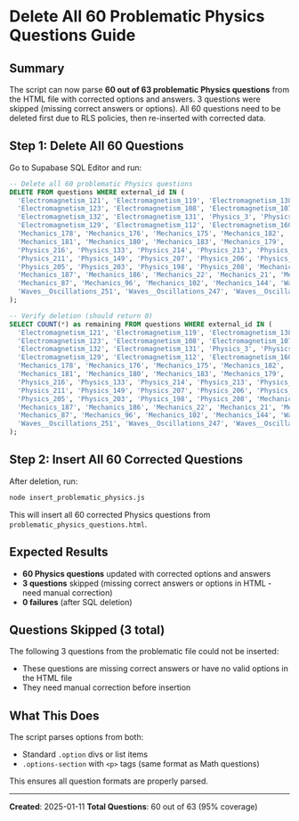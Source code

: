 # Delete All 60 Problematic Physics Questions Guide

## Summary

The script can now parse **60 out of 63 problematic Physics questions** from the HTML file with corrected options and answers. 3 questions were skipped (missing correct answers or options). All 60 questions need to be deleted first due to RLS policies, then re-inserted with corrected data.

## Step 1: Delete All 60 Questions

Go to Supabase SQL Editor and run:

```sql
-- Delete all 60 problematic Physics questions
DELETE FROM questions WHERE external_id IN (
  'Electromagnetism_121', 'Electromagnetism_119', 'Electromagnetism_138', 'Electromagnetism_128', 'Electromagnetism_124',
  'Electromagnetism_123', 'Electromagnetism_108', 'Electromagnetism_107', 'Physics_1', 'Electromagnetism_139',
  'Electromagnetism_132', 'Electromagnetism_131', 'Physics_3', 'Physics_4', 'Electromagnetism_130',
  'Electromagnetism_129', 'Electromagnetism_112', 'Electromagnetism_160', 'Electromagnetism_185', 'Thermodynamics_41',
  'Mechanics_178', 'Mechanics_176', 'Mechanics_175', 'Mechanics_182', 'Mechanics_174',
  'Mechanics_181', 'Mechanics_180', 'Mechanics_183', 'Mechanics_179', 'Mechanics_44',
  'Physics_216', 'Physics_133', 'Physics_214', 'Physics_213', 'Physics_212',
  'Physics_211', 'Physics_149', 'Physics_207', 'Physics_206', 'Physics_210',
  'Physics_205', 'Physics_203', 'Physics_198', 'Physics_208', 'Mechanics_190',
  'Mechanics_187', 'Mechanics_186', 'Mechanics_22', 'Mechanics_21', 'Mechanics_84',
  'Mechanics_87', 'Mechanics_96', 'Mechanics_102', 'Mechanics_144', 'Waves__Oscillations_240',
  'Waves__Oscillations_251', 'Waves__Oscillations_247', 'Waves__Oscillations_36', 'Electromagnetism_167', 'Mechanics_83'
);

-- Verify deletion (should return 0)
SELECT COUNT(*) as remaining FROM questions WHERE external_id IN (
  'Electromagnetism_121', 'Electromagnetism_119', 'Electromagnetism_138', 'Electromagnetism_128', 'Electromagnetism_124',
  'Electromagnetism_123', 'Electromagnetism_108', 'Electromagnetism_107', 'Physics_1', 'Electromagnetism_139',
  'Electromagnetism_132', 'Electromagnetism_131', 'Physics_3', 'Physics_4', 'Electromagnetism_130',
  'Electromagnetism_129', 'Electromagnetism_112', 'Electromagnetism_160', 'Electromagnetism_185', 'Thermodynamics_41',
  'Mechanics_178', 'Mechanics_176', 'Mechanics_175', 'Mechanics_182', 'Mechanics_174',
  'Mechanics_181', 'Mechanics_180', 'Mechanics_183', 'Mechanics_179', 'Mechanics_44',
  'Physics_216', 'Physics_133', 'Physics_214', 'Physics_213', 'Physics_212',
  'Physics_211', 'Physics_149', 'Physics_207', 'Physics_206', 'Physics_210',
  'Physics_205', 'Physics_203', 'Physics_198', 'Physics_208', 'Mechanics_190',
  'Mechanics_187', 'Mechanics_186', 'Mechanics_22', 'Mechanics_21', 'Mechanics_84',
  'Mechanics_87', 'Mechanics_96', 'Mechanics_102', 'Mechanics_144', 'Waves__Oscillations_240',
  'Waves__Oscillations_251', 'Waves__Oscillations_247', 'Waves__Oscillations_36', 'Electromagnetism_167', 'Mechanics_83'
);
```

## Step 2: Insert All 60 Corrected Questions

After deletion, run:

```bash
node insert_problematic_physics.js
```

This will insert all 60 corrected Physics questions from `problematic_physics_questions.html`.

## Expected Results

- **60 Physics questions** updated with corrected options and answers
- **3 questions** skipped (missing correct answers or options in HTML - need manual correction)
- **0 failures** (after SQL deletion)

## Questions Skipped (3 total)

The following 3 questions from the problematic file could not be inserted:
- These questions are missing correct answers or have no valid options in the HTML file
- They need manual correction before insertion

## What This Does

The script parses options from both:
- Standard `.option` divs or list items
- `.options-section` with `<p>` tags (same format as Math questions)

This ensures all question formats are properly parsed.

---

**Created**: 2025-01-11
**Total Questions**: 60 out of 63 (95% coverage)
